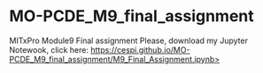 # MO-PCDE_M9_final_assignment
MITxPro Module9 Final assignment 
Please, download my Jupyter Notewook, click here: <a>https://cespi.github.io/MO-PCDE_M9_final_assignment/M9_Final_Assignment.ipynb></a>
